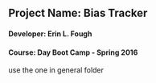## Project Name:  Bias Tracker
#### Developer:  Erin L. Fough
#### Course:  Day Boot Camp - Spring 2016

use the one in general folder
